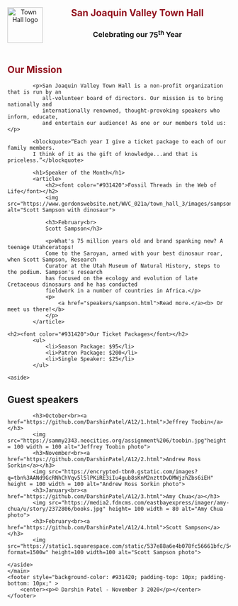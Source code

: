 <!DOCTYPE html>
<html lang="en">
    <head>
	<meta charset="utf-8">
	<title>San Joaquin Valley Town Hall</title>
</head>

<body>
<header>
    <link href="A12.css" rel="stylesheet">
		<img src="https://d2vlcm61l7u1fs.cloudfront.net/media%2F4cc%2F4cc4d4e8-b4e2-4bba-9292-77d84ea62660%2FphpA2eH3B.png" alt="Town Hall logo" height="80" align=left>
		<h2><font color="#931420">San Joaquin Valley Town Hall</font></h2>
		<h3>Celebrating our <span class="shadow">75<sup>th</sup></span> Year</h3>
</header>
    <main>
    <section>
    <h2><font color="#931420">Our Mission</font></h2>
        
			<p>San Joaquin Valley Town Hall is a non-profit organization that is run by an 
			   all-volunteer board of directors. Our mission is to bring nationally and 
			   internationally renowned, thought-provoking speakers who inform, educate, 
			   and entertain our audience! As one or our members told us:</p>
        
			<blockquote>“Each year I give a ticket package to each of our family members. 
			I think of it as the gift of knowledge...and that is priceless.”</blockquote>
			
			<h1>Speaker of the Month</h1>
			<article>
                <h2><font color="#931420">Fossil Threads in the Web of Life</font></h2>
				<img src="https://www.gordonswebsite.net/WVC_021a/town_hall_3/images/sampson_dinosaur.jpg" alt="Scott Sampson with dinosaur">
                
				<h3>February<br>
				Scott Sampson</h3>
                
				<p>What's 75 million years old and brand spanking new? A teenage Utahceratops! 
				Come to the Saroyan, armed with your best dinosaur roar, when Scott Sampson, Research 
				Curator at the Utah Museum of Natural History, steps to the podium. Sampson's research 
				has focused on the ecology and evolution of late Cretaceous dinosaurs and he has conducted 
				fieldwork in a number of countries in Africa.</p>
				<p>
					<a href="speakers/sampson.html">Read more.</a><b> Or meet us there!</b>
				</p>
			</article>
			
    <h2><font color="#931420">Our Ticket Packages</font></h2>
			<ul>
				<li>Season Package: $95</li>
				<li>Patron Package: $200</li>
				<li>Single Speaker: $25</li>
			</ul>

</section>
        
    <aside>
<h2>Guest speakers</font></h2>
			
			<h3>October<br><a href="https://github.com/DarshinPatel/A12/1.html">Jeffrey Toobin</a></h3>
			<img src="https://sammy2343.neocities.org/assignment%206/toobin.jpg"height = 100 width = 100 alt="Jeffrey Toobin photo">
			<h3>November<br><a href="https://github.com/DarshinPatel/A12/2.html">Andrew Ross Sorkin</a></h3>
			<img src="https://encrypted-tbn0.gstatic.com/images?q=tbn%3AANd9GcRNhChVqv5l5lPKiRE3iIu4gub8sKnM2nzttDvDMWjzhZbs6iEH" height = 100 width = 100 alt="Andrew Ross Sorkin photo">
			<h3>January<br><a href="https://github.com/DarshinPatel/A12/3.html">Amy Chua</a></h3>
			<img src="https://media2.fdncms.com/eastbayexpress/imager/amy-chua/u/story/2372806/books.jpg" height= 100 width = 80 alt="Amy Chua photo">
			<h3>February<br><a href="https://github.com/DarshinPatel/A12/4.html">Scott Sampson</a></h3>
			<img src="https://static1.squarespace.com/static/537e88a6e4b078fc56661bfc/5436ded6e4b0e78dea90004f/55020944e4b0878db9106cfc/1494253313358/?format=1500w" height=100 width=100 alt="Scott Sampson photo">

	</aside>	
	</main>
	<footer style="background-color: #931420; padding-top: 10px; padding-bottom: 10px;" >
		<center><p>© Darshin Patel - November 3 2020</p></center>
	</footer>

</body>
</html>
